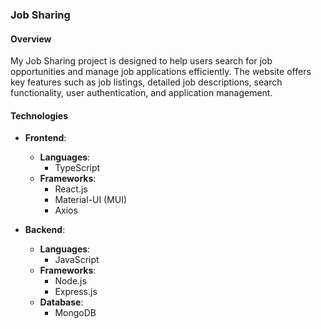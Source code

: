 ### Job Sharing

#### Overview
My Job Sharing project is designed to help users search for job opportunities and manage job applications efficiently. The website offers key features such as job listings, detailed job descriptions, search functionality, user authentication, and application management.

#### Technologies

- **Frontend**:
  - **Languages**:
    - TypeScript
  - **Frameworks**:
    - React.js
    - Material-UI (MUI)
    - Axios

- **Backend**:
  - **Languages**:
    - JavaScript
  - **Frameworks**:
    - Node.js
    - Express.js
  - **Database**:
    - MongoDB

